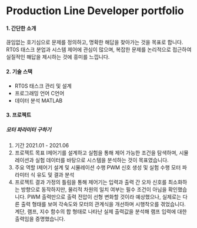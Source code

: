 # Production Line Developer portfolio



#### 1. 간단한 소개

끊임없는 호기심으로 문제를 정의하고, 명확한 해답을 찾아가는 것을 목표로 합니다.
RT0S 태스크 분업과 시스템 제어에 관심이 많으며, 복잡한 문제를 논리적으로 접근하여 실질적인 해답을 제시하는 것에 흥미를 느낍니다.

#### 2. 기술 스택
 - RT0S 태스크 관리 및 설계
 - 프로그래밍 언어  C언어
 - 데이터 분석  MATLAB

#### 3. 프로젝트

##### 모터 파라미터 구하기

  1. 기간  2021.01 - 2021.06
  2. 프로젝트 목표  I제어기를 설계하고 실험을 통해 제어 가능한 조건을 탐색하며, 시뮬레이션과 실험 데이터를 바탕으로 시스템을 분석하는 것이 목표였습니다.
  4. 주요 역할
      I제어기 설계 및 시뮬레이션 수행
      PWM 신호 생성 및 실험 수행
      모터 파라미터 식 유도 및 결과 분석
  5. 프로젝트 결과
      가정의 틀림을 통해 제어기는 입력과 출력 간 오차 신호를 최소화하는 방향으로 동작하지만, 물리적 차원의 일치 여부는 필수 조건이 아님을 확인했습니다.
      PWM 출력만으로 출력 전압이 선형 변화할 것이라 예상했으나, 실제로는 다른 출력 형태를 보여 각속도와 모터의 관계식을 개선하며 시행착오를 겪었습니다.
      계단, 램프, 지수 함수의 합 형태로 나타난 실제 출력값을 분석해 램프 입력에 대한 출력임을 증명했습니다.
       
